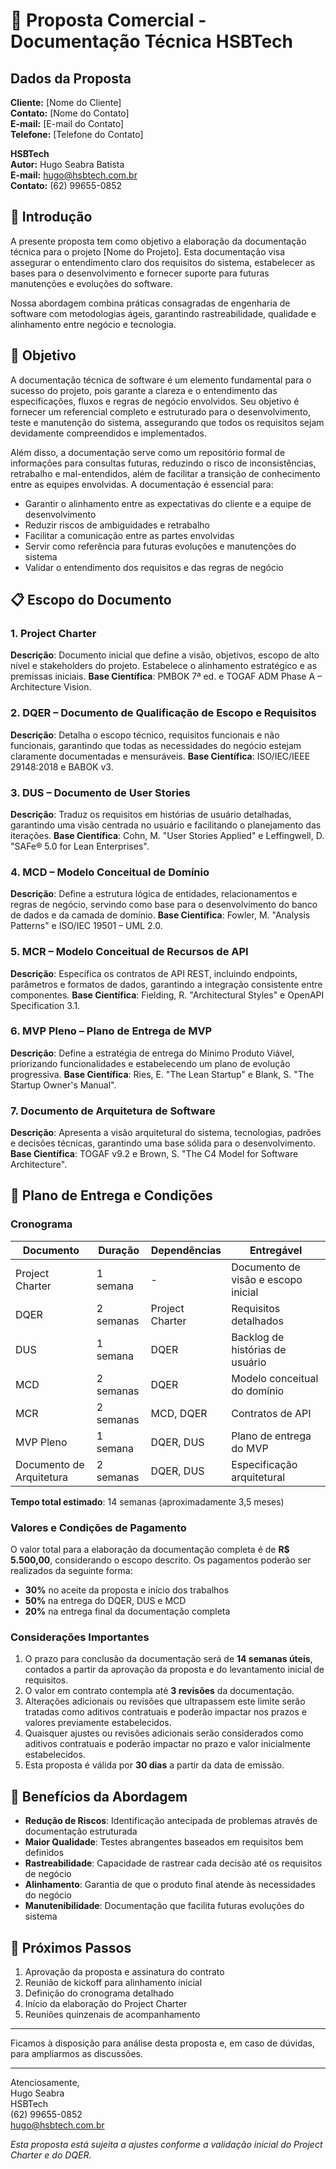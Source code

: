 # 📄 Proposta Comercial - Documentação Técnica HSBTech

## Dados da Proposta

**Cliente:** [Nome do Cliente]  
**Contato:** [Nome do Contato]  
**E-mail:** [E-mail do Contato]  
**Telefone:** [Telefone do Contato]

**HSBTech**  
**Autor:** Hugo Seabra Batista  
**E-mail:** hugo@hsbtech.com.br  
**Contato:** (62) 99655-0852

## 📌 Introdução

A presente proposta tem como objetivo a elaboração da documentação técnica para o projeto [Nome do Projeto]. Esta documentação visa assegurar o entendimento claro dos requisitos do sistema, estabelecer as bases para o desenvolvimento e fornecer suporte para futuras manutenções e evoluções do software. 

Nossa abordagem combina práticas consagradas de engenharia de software com metodologias ágeis, garantindo rastreabilidade, qualidade e alinhamento entre negócio e tecnologia.

## 🎯 Objetivo

A documentação técnica de software é um elemento fundamental para o sucesso do projeto, pois garante a clareza e o entendimento das especificações, fluxos e regras de negócio envolvidos. Seu objetivo é fornecer um referencial completo e estruturado para o desenvolvimento, teste e manutenção do sistema, assegurando que todos os requisitos sejam devidamente compreendidos e implementados.

Além disso, a documentação serve como um repositório formal de informações para consultas futuras, reduzindo o risco de inconsistências, retrabalho e mal-entendidos, além de facilitar a transição de conhecimento entre as equipes envolvidas. A documentação é essencial para:

- Garantir o alinhamento entre as expectativas do cliente e a equipe de desenvolvimento
- Reduzir riscos de ambiguidades e retrabalho
- Facilitar a comunicação entre as partes envolvidas
- Servir como referência para futuras evoluções e manutenções do sistema
- Validar o entendimento dos requisitos e das regras de negócio

## 📋 Escopo do Documento

### 1. Project Charter
**Descrição**: Documento inicial que define a visão, objetivos, escopo de alto nível e stakeholders do projeto. Estabelece o alinhamento estratégico e as premissas iniciais.
**Base Científica**: PMBOK 7ª ed. e TOGAF ADM Phase A – Architecture Vision.

### 2. DQER – Documento de Qualificação de Escopo e Requisitos
**Descrição**: Detalha o escopo técnico, requisitos funcionais e não funcionais, garantindo que todas as necessidades do negócio estejam claramente documentadas e mensuráveis.
**Base Científica**: ISO/IEC/IEEE 29148:2018 e BABOK v3.

### 3. DUS – Documento de User Stories
**Descrição**: Traduz os requisitos em histórias de usuário detalhadas, garantindo uma visão centrada no usuário e facilitando o planejamento das iterações.
**Base Científica**: Cohn, M. "User Stories Applied" e Leffingwell, D. "SAFe® 5.0 for Lean Enterprises".

### 4. MCD – Modelo Conceitual de Domínio
**Descrição**: Define a estrutura lógica de entidades, relacionamentos e regras de negócio, servindo como base para o desenvolvimento do banco de dados e da camada de domínio.
**Base Científica**: Fowler, M. "Analysis Patterns" e ISO/IEC 19501 – UML 2.0.

### 5. MCR – Modelo Conceitual de Recursos de API
**Descrição**: Especifica os contratos de API REST, incluindo endpoints, parâmetros e formatos de dados, garantindo a integração consistente entre componentes.
**Base Científica**: Fielding, R. "Architectural Styles" e OpenAPI Specification 3.1.

### 6. MVP Pleno – Plano de Entrega de MVP
**Descrição**: Define a estratégia de entrega do Mínimo Produto Viável, priorizando funcionalidades e estabelecendo um plano de evolução progressiva.
**Base Científica**: Ries, E. "The Lean Startup" e Blank, S. "The Startup Owner's Manual".

### 7. Documento de Arquitetura de Software
**Descrição**: Apresenta a visão arquitetural do sistema, tecnologias, padrões e decisões técnicas, garantindo uma base sólida para o desenvolvimento.
**Base Científica**: TOGAF v9.2 e Brown, S. "The C4 Model for Software Architecture".

## 📅 Plano de Entrega e Condições

### Cronograma

| Documento | Duração | Dependências | Entregável |
|-----------|---------|--------------|------------|
| Project Charter | 1 semana | - | Documento de visão e escopo inicial |
| DQER | 2 semanas | Project Charter | Requisitos detalhados |
| DUS | 1 semana | DQER | Backlog de histórias de usuário |
| MCD | 2 semanas | DQER | Modelo conceitual do domínio |
| MCR | 2 semanas | MCD, DQER | Contratos de API |
| MVP Pleno | 1 semana | DQER, DUS | Plano de entrega do MVP |
| Documento de Arquitetura | 2 semanas | DQER, DUS | Especificação arquitetural |


**Tempo total estimado**: 14 semanas (aproximadamente 3,5 meses)

### Valores e Condições de Pagamento

O valor total para a elaboração da documentação completa é de **R$ 5.500,00**, considerando o escopo descrito. Os pagamentos poderão ser realizados da seguinte forma:

- **30%** no aceite da proposta e início dos trabalhos
- **50%** na entrega do DQER, DUS e MCD
- **20%** na entrega final da documentação completa

### Considerações Importantes

1. O prazo para conclusão da documentação será de **14 semanas úteis**, contados a partir da aprovação da proposta e do levantamento inicial de requisitos.
2. O valor em contrato contempla até **3 revisões** da documentação.
3. Alterações adicionais ou revisões que ultrapassem este limite serão tratadas como aditivos contratuais e poderão impactar nos prazos e valores previamente estabelecidos.
4. Quaisquer ajustes ou revisões adicionais serão considerados como aditivos contratuais e poderão impactar no prazo e valor inicialmente estabelecidos.
5. Esta proposta é válida por **30 dias** a partir da data de emissão.

## 💼 Benefícios da Abordagem

- **Redução de Riscos**: Identificação antecipada de problemas através de documentação estruturada
- **Maior Qualidade**: Testes abrangentes baseados em requisitos bem definidos
- **Rastreabilidade**: Capacidade de rastrear cada decisão até os requisitos de negócio
- **Alinhamento**: Garantia de que o produto final atende às necessidades do negócio
- **Manutenibilidade**: Documentação que facilita futuras evoluções do sistema

## 📝 Próximos Passos

1. Aprovação da proposta e assinatura do contrato
2. Reunião de kickoff para alinhamento inicial
3. Definição do cronograma detalhado
4. Início da elaboração do Project Charter
5. Reuniões quinzenais de acompanhamento

---

Ficamos à disposição para análise desta proposta e, em caso de dúvidas, para ampliarmos as discussões.

______________

Atenciosamente,  
Hugo Seabra  
HSBTech  
(62) 99655-0852  
hugo@hsbtech.com.br

*Esta proposta está sujeita a ajustes conforme a validação inicial do Project Charter e do DQER.*
